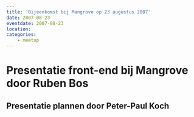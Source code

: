 ```yaml
---
title: 'Bijeenkomst bij Mangrove op 23 augustus 2007'
date: 2007-08-23
eventdate: 2007-08-23
location:
categories:
    - meetup
---
```


# Presentatie front-end bij Mangrove door Ruben Bos

## Presentatie plannen door Peter-Paul Koch
